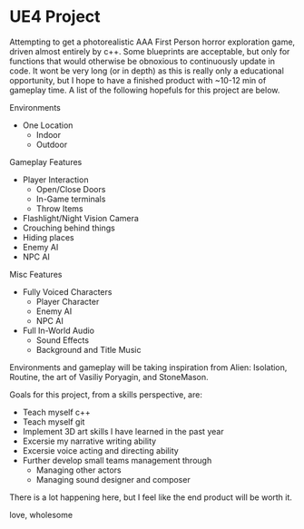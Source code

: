 # UE4 Project
 
 Attempting to get a photorealistic AAA First Person horror exploration game, driven almost entirely by c++.
 Some blueprints are acceptable, but only for functions that would otherwise be obnoxious to continuously update in code.
 It wont be very long (or in depth) as this is really only a educational opportunity, but I hope to have a finished product with ~10-12 min of gameplay time.
 A list of the following hopefuls for this project are below. 
 
 Environments
 - One Location
   - Indoor
   - Outdoor

Gameplay Features
- Player Interaction
  - Open/Close Doors
  - In-Game terminals
  - Throw Items
- Flashlight/Night Vision Camera
- Crouching behind things
- Hiding places
- Enemy AI
- NPC AI

Misc Features
- Fully Voiced Characters
  - Player Character
  - Enemy AI
  - NPC AI
- Full In-World Audio
  - Sound Effects
  - Background and Title Music
 
 Environments and gameplay will be taking inspiration from Alien: Isolation, Routine, the art of Vasiliy Poryagin, and StoneMason.
 
 Goals for this project, from a skills perspective, are:
 - Teach myself c++
 - Teach myself git
 - Implement 3D art skills I have learned in the past year
 - Excersie my narrative writing ability
 - Excersie voice acting and directing ability
 - Further develop small teams management through
   - Managing other actors
   - Managing sound designer and composer

There is a lot happening here, but I feel like the end product will be worth it.

love,
wholesome
